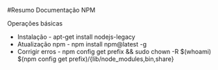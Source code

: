 #Resumo Documentação NPM

Operações básicas
- Instalação - apt-get install nodejs-legacy
- Atualização npm - npm install npm@latest -g
- Corrigir erros -  npm config get prefix && sudo chown -R $(whoami) $(npm config get prefix)/{lib/node_modules,bin,share}
